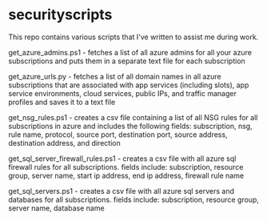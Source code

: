 # securityscripts

This repo contains various scripts that I've written to assist me during work. 

get_azure_admins.ps1 - fetches a list of all azure admins for all your azure subscriptions and puts them in a separate text file for each subscription

get_azure_urls.py - fetches a list of all domain names in all azure subscriptions that are associated with app services (including slots), app service environments, cloud services, public IPs, and traffic manager profiles and saves it to a text file

get_nsg_rules.ps1 - creates a csv file containing a list of all NSG rules for all subscriptions in azure and includes the following fields: subscription, nsg, rule name, protocol, source port, destination port, source address, destination address, and direction

get_sql_server_firewall_rules.ps1 - creates a csv file with all azure sql firewall rules for all subscriptions. fields include: subscription, resource group, server name, start ip address, end ip address, firewall rule name

get_sql_servers.ps1 - creates a csv file with all azure sql servers and databases for all subscriptions. fields include: subscription, resource group, server name, database name
